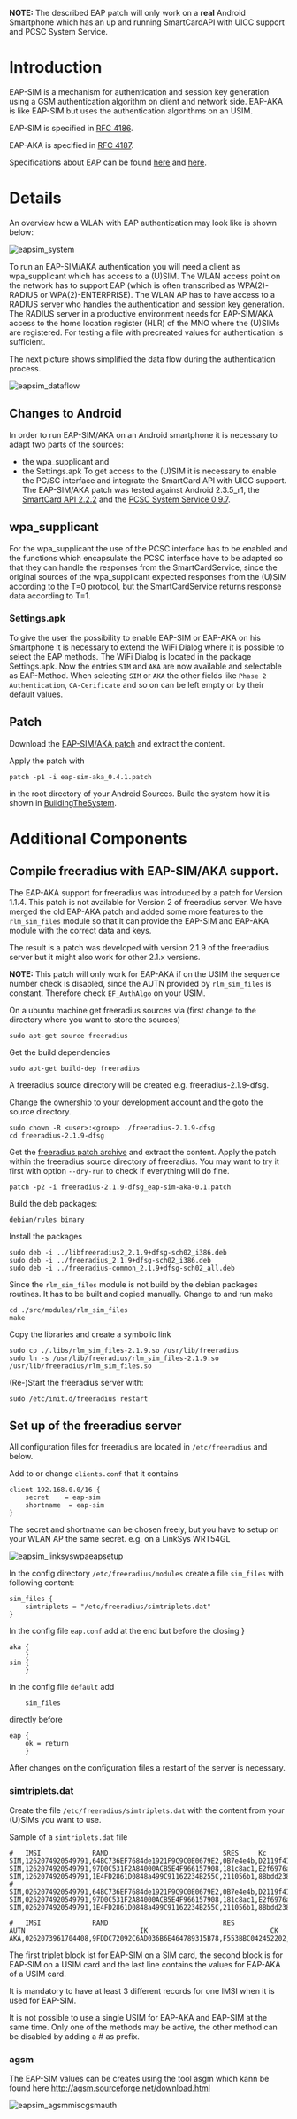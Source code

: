 **NOTE:** The described EAP patch will only work on a **real** Android Smartphone which has an up and running SmartCardAPI with UICC support and PCSC System Service.

# Introduction #
EAP-SIM is a mechanism for authentication and session key generation using a GSM authentication algorithm on client and network side.
EAP-AKA is like EAP-SIM but uses the authentication algorithms on an USIM.

EAP-SIM is specified in [RFC 4186](http://tools.ietf.org/html/rfc4186).

EAP-AKA is specified in [RFC 4187](http://tools.ietf.org/html/rfc4187).

Specifications about EAP can be found [here](http://tools.ietf.org/html/rfc3748) and [here](http://tools.ietf.org/html/rfc5247).

# Details #
An overview how a WLAN with EAP authentication may look like is shown below:

![eapsim_system](https://cloud.githubusercontent.com/assets/11645011/6866337/720d8f82-d477-11e4-88a2-4fd19ae3663a.png)

To run an EAP-SIM/AKA authentication you will need a client as wpa\_supplicant which has access to a (U)SIM.
The WLAN access point on the network has to support EAP (which is often transcribed as WPA(2)-RADIUS or WPA(2)-ENTERPRISE).
The WLAN AP has to have access to a RADIUS server who handles the authentication and session key generation.
The RADIUS server in a productive environment needs for EAP-SIM/AKA access to the home location register (HLR) of the MNO where the (U)SIMs are registered.
For testing a file with precreated values for authentication is sufficient.

The next picture shows simplified the data flow during the authentication process.

![eapsim_dataflow](https://cloud.githubusercontent.com/assets/11645011/6866338/72f8de24-d477-11e4-85ce-d5baa7b67d55.png)

## Changes to Android ##
In order to run EAP-SIM/AKA on an Android smartphone it is necessary to adapt two parts of the sources:
  * the wpa\_supplicant and
  * the Settings.apk
To get access to the (U)SIM it is necessary to enable the PC/SC interface and integrate the SmartCard API with UICC support. <br />
The EAP-SIM/AKA patch was tested against Android 2.3.5\_r1, the [SmartCard API 2.2.2](http://seek-for-android.googlecode.com/files/smartcard-api-2_2_2.tgz)
and the [PCSC System Service 0.9.7](http://seek-for-android.googlecode.com/files/pcsc_system_service_v096.tgz).

## wpa\_supplicant ##
For the wpa\_supplicant the use of the PCSC interface has to be enabled and the functions which encapsulate
the PCSC interface have to be adapted so that they can handle the responses from the SmartCardService,
since the original sources of the wpa\_supplicant expected responses from the (U)SIM according to the T=0 protocol,
but the SmartCardService returns response data according to T=1.

### Settings.apk ###
To give the user the possibility to enable EAP-SIM or EAP-AKA on his Smartphone it is necessary to extend the WiFi Dialog
where it is possible to select the EAP methods.
The WiFi Dialog is located in the package Settings.apk.
Now the entries `SIM` and `AKA` are now available and selectable as EAP-Method.
When selecting `SIM` or `AKA` the other fields like `Phase 2 Authentication`, `CA-Cerificate` and so on can be left empty
or by their default values.
## Patch ##
Download the [EAP-SIM/AKA patch](http://seek-for-android.googlecode.com/files/eap-sim-aka_0.4.1.tar.gz) and extract the content.

Apply the patch with
```
patch -p1 -i eap-sim-aka_0.4.1.patch
```
in the root directory of your Android Sources. Build the system how it is shown in [BuildingTheSystem](http://code.google.com/p/seek-for-android/wiki/BuildingTheSystem).

# Additional Components #

## Compile freeradius with EAP-SIM/AKA support. ##

The EAP-AKA support for freeradius was introduced by a patch for Version 1.1.4. This patch is not available for Version 2 of freeradius server.
We have merged the old EAP-AKA patch and added some more features to the `rlm_sim_files` module so that it can provide the EAP-SIM and EAP-AKA module
with the correct data and keys.

The result is a patch was developed with version 2.1.9 of the freeradius server but it might also work for other 2.1.x versions.

**NOTE:** This patch will only work for EAP-AKA if on the USIM the sequence number check is disabled,
since the AUTN provided by `rlm_sim_files` is constant. Therefore check `EF_AuthAlgo` on your USIM.

On a ubuntu machine get freeradius sources via (first change to the directory where you want to store the sources)
```
sudo apt-get source freeradius
```
Get the build dependencies
```
sudo apt-get build-dep freeradius
```
A freeradius source directory will be created e.g. freeradius-2.1.9-dfsg.

Change the ownership to your development account and the goto the source directory.
```
sudo chown -R <user>:<group> ./freeradius-2.1.9-dfsg
cd freeradius-2.1.9-dfsg
```

Get the [freeradius patch archive](http://seek-for-android.googlecode.com/files/freeradius-2.1.9-dfsg_eap-sim-aka-0.1.tar.gz)
and extract the content.
Apply the patch within the freeradius source directory of freeradius.
You may want to try it first with option `--dry-run` to check if everything will do fine.
```
patch -p2 -i freeradius-2.1.9-dfsg_eap-sim-aka-0.1.patch
```

Build the deb packages:
```
debian/rules binary
```

Install the packages
```
sudo deb -i ../libfreeradius2_2.1.9+dfsg-sch02_i386.deb
sudo deb -i ../freeradius_2.1.9+dfsg-sch02_i386.deb
sudo deb -i ../freeradius-common_2.1.9+dfsg-sch02_all.deb
```

Since the `rlm_sim_files` module is not build by the debian packages routines. It has to be built and copied manually.
Change to and run make
```
cd ./src/modules/rlm_sim_files
make
```
Copy the libraries and create a symbolic link
```
sudo cp ./.libs/rlm_sim_files-2.1.9.so /usr/lib/freeradius
sudo ln -s /usr/lib/freeradius/rlm_sim_files-2.1.9.so /usr/lib/freeradius/rlm_sim_files.so
```

(Re-)Start the freeradius server with:
```
sudo /etc/init.d/freeradius restart
```

## Set up of the freeradius server ##

All configuration files for freeradius are located in `/etc/freeradius` and below.

Add to or change  `clients.conf` that it contains
```
client 192.168.0.0/16 {
    secret    = eap-sim 
    shortname  = eap-sim
}
```

The secret and shortname can be chosen freely, but you have to setup on your WLAN AP the same secret. e.g. on a LinkSys WRT54GL

![eapsim_linksyswpaeapsetup](https://cloud.githubusercontent.com/assets/11645011/6866339/73f8c028-d477-11e4-9223-0c0969f73e4b.png)

In the config directory `/etc/freeradius/modules` create a file `sim_files` with following content:
```
sim_files {
    simtriplets = "/etc/freeradius/simtriplets.dat"
}
```
In the config file `eap.conf` add at the end but before the closing }
```
aka {
    }
sim {
    }
```
In the config file `default` add
```
    sim_files
```
directly before
```
eap {
    ok = return
    }
```

After changes on the configuration files a restart of the server is necessary.

### simtriplets.dat ###
Create the file `/etc/freeradius/simtriplets.dat` with the content from your (U)SIMs you want to use.

Sample of a `simtriplets.dat` file
```
#   IMSI             RAND                             SRES     Kc
SIM,1262074920549791,64BC736EF7684de1921F9C9C0E0679E2,0B7e4e4b,D2119f41D8840400
SIM,1262074920549791,97D0C531F2A84000ACB5E4F966157908,181c8ac1,E2f6976a226bc800
SIM,1262074920549791,1E4FD2861D0848a499C91162234B255C,211056b1,8Bbdd2385B3a0400
#
SIM,0262074920549791,64BC736EF7684de1921F9C9C0E0679E2,0B7e4e4b,D2119f41D8840400
SIM,0262074920549791,97D0C531F2A84000ACB5E4F966157908,181c8ac1,E2f6976a226bc800
SIM,0262074920549791,1E4FD2861D0848a499C91162234B255C,211056b1,8Bbdd2385B3a0400

#   IMSI             RAND                             RES              AUTN                             IK                               CK
AKA,0262073961704408,9FDDC72092C6AD036B6E464789315B78,F553BBC042452202,478412477BFF61DFD5BE5A85664C0820,359CF653FDC8BD365AD32A264811B7EE,CA31C86C64F1C274565CFA7966E2CE0D
```

The first triplet block ist for EAP-SIM on a SIM card, the second block is for EAP-SIM on a USIM card
and the last line contains the values for EAP-AKA of a USIM card.

It is mandatory to have at least 3 different records for one IMSI when it is used for EAP-SIM.

It is not possible to use a single USIM for EAP-AKA and EAP-SIM at the same time.
Only one of the methods may be active, the other method can be disabled by adding a # as prefix.


### agsm ###
The EAP-SIM values can be creates using the tool asgm which kann be found here http://agsm.sourceforge.net/download.html

![eapsim_agsmmiscgsmauth](https://cloud.githubusercontent.com/assets/11645011/6866342/756a6a42-d477-11e4-9085-cfb2e5037980.png)
